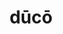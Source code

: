 ---
title: dūcō
meaning: to lead
ch: seven
pos: verb
inf: dūcere
secondppstem: duc
infend: ere
conjugation: third
derivative: conductor, induce
inactive: yes
---